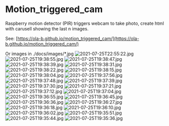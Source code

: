 # Motion_triggered_cam
Raspberry motion detector (PIR) triggers webcam to take photo, create html with carusell showing the last n images.

See: [https://ola-b.github.io/motion_triggered_cam/](https://ola-b.github.io/motion_triggered_cam/)


Or images in ./docs/images/*.jpg
![2021-07-25T22:55:22.jpg](https://github.com/Ola-B/motion_triggered_cam/blob/main/docs/images/2021-07-25T22:55:22.jpg "2021-07-25T22:55:22.jpg")
![2021-07-25T19:38:55.jpg](https://github.com/Ola-B/motion_triggered_cam/blob/main/docs/images/2021-07-25T19:38:55.jpg "2021-07-25T19:38:55.jpg")
![2021-07-25T19:38:47.jpg](https://github.com/Ola-B/motion_triggered_cam/blob/main/docs/images/2021-07-25T19:38:47.jpg "2021-07-25T19:38:47.jpg")
![2021-07-25T19:38:39.jpg](https://github.com/Ola-B/motion_triggered_cam/blob/main/docs/images/2021-07-25T19:38:39.jpg "2021-07-25T19:38:39.jpg")
![2021-07-25T19:38:31.jpg](https://github.com/Ola-B/motion_triggered_cam/blob/main/docs/images/2021-07-25T19:38:31.jpg "2021-07-25T19:38:31.jpg")
![2021-07-25T19:38:22.jpg](https://github.com/Ola-B/motion_triggered_cam/blob/main/docs/images/2021-07-25T19:38:22.jpg "2021-07-25T19:38:22.jpg")
![2021-07-25T19:38:15.jpg](https://github.com/Ola-B/motion_triggered_cam/blob/main/docs/images/2021-07-25T19:38:15.jpg "2021-07-25T19:38:15.jpg")
![2021-07-25T19:38:04.jpg](https://github.com/Ola-B/motion_triggered_cam/blob/main/docs/images/2021-07-25T19:38:04.jpg "2021-07-25T19:38:04.jpg")
![2021-07-25T19:37:56.jpg](https://github.com/Ola-B/motion_triggered_cam/blob/main/docs/images/2021-07-25T19:37:56.jpg "2021-07-25T19:37:56.jpg")
![2021-07-25T19:37:48.jpg](https://github.com/Ola-B/motion_triggered_cam/blob/main/docs/images/2021-07-25T19:37:48.jpg "2021-07-25T19:37:48.jpg")
![2021-07-25T19:37:39.jpg](https://github.com/Ola-B/motion_triggered_cam/blob/main/docs/images/2021-07-25T19:37:39.jpg "2021-07-25T19:37:39.jpg")
![2021-07-25T19:37:30.jpg](https://github.com/Ola-B/motion_triggered_cam/blob/main/docs/images/2021-07-25T19:37:30.jpg "2021-07-25T19:37:30.jpg")
![2021-07-25T19:37:21.jpg](https://github.com/Ola-B/motion_triggered_cam/blob/main/docs/images/2021-07-25T19:37:21.jpg "2021-07-25T19:37:21.jpg")
![2021-07-25T19:37:12.jpg](https://github.com/Ola-B/motion_triggered_cam/blob/main/docs/images/2021-07-25T19:37:12.jpg "2021-07-25T19:37:12.jpg")
![2021-07-25T19:37:04.jpg](https://github.com/Ola-B/motion_triggered_cam/blob/main/docs/images/2021-07-25T19:37:04.jpg "2021-07-25T19:37:04.jpg")
![2021-07-25T19:36:55.jpg](https://github.com/Ola-B/motion_triggered_cam/blob/main/docs/images/2021-07-25T19:36:55.jpg "2021-07-25T19:36:55.jpg")
![2021-07-25T19:36:45.jpg](https://github.com/Ola-B/motion_triggered_cam/blob/main/docs/images/2021-07-25T19:36:45.jpg "2021-07-25T19:36:45.jpg")
![2021-07-25T19:36:36.jpg](https://github.com/Ola-B/motion_triggered_cam/blob/main/docs/images/2021-07-25T19:36:36.jpg "2021-07-25T19:36:36.jpg")
![2021-07-25T19:36:27.jpg](https://github.com/Ola-B/motion_triggered_cam/blob/main/docs/images/2021-07-25T19:36:27.jpg "2021-07-25T19:36:27.jpg")
![2021-07-25T19:36:18.jpg](https://github.com/Ola-B/motion_triggered_cam/blob/main/docs/images/2021-07-25T19:36:18.jpg "2021-07-25T19:36:18.jpg")
![2021-07-25T19:36:10.jpg](https://github.com/Ola-B/motion_triggered_cam/blob/main/docs/images/2021-07-25T19:36:10.jpg "2021-07-25T19:36:10.jpg")
![2021-07-25T19:36:02.jpg](https://github.com/Ola-B/motion_triggered_cam/blob/main/docs/images/2021-07-25T19:36:02.jpg "2021-07-25T19:36:02.jpg")
![2021-07-25T19:35:51.jpg](https://github.com/Ola-B/motion_triggered_cam/blob/main/docs/images/2021-07-25T19:35:51.jpg "2021-07-25T19:35:51.jpg")
![2021-07-25T19:35:44.jpg](https://github.com/Ola-B/motion_triggered_cam/blob/main/docs/images/2021-07-25T19:35:44.jpg "2021-07-25T19:35:44.jpg")
![2021-07-25T19:35:36.jpg](https://github.com/Ola-B/motion_triggered_cam/blob/main/docs/images/2021-07-25T19:35:36.jpg "2021-07-25T19:35:36.jpg")
